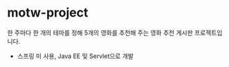 # motw-project

한 주마다 한 개의 테마를 정해 5개의 영화를 추천해 주는 영화 추천 게시판 프로젝트입니다. 
- 스프링 미 사용, Java EE 및 Servlet으로 개발 
